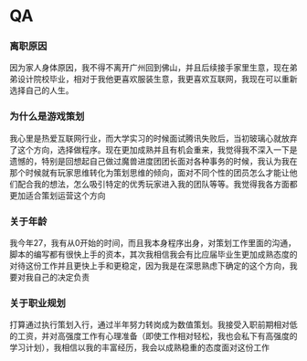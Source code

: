 # QA
### 离职原因

因为家人身体原因，我不得不离开广州回到佛山，并且后续接手家里生意，现在弟弟设计院校毕业，相对于我他更喜欢服装生意，我更喜欢互联网，我现在可以重新选择自己的人生。

### 为什么是游戏策划

我心里是热爱互联网行业，而大学实习的时候面试腾讯失败后，当初玻璃心就放弃了这个方向，选择做程序。现在更加成熟并且有机会重来，我觉得我不深入一下是遗憾的，特别是回想起自己做过魔兽进度团团长面对各种事务的时候，我认为我在那个时候就有玩家思维转化为策划思维的倾向，面对不同个性的团员怎么才能让他们配合我的想法，怎么吸引特定的优秀玩家进入我的团队等等。我觉得我各方面都更加适合策划运营这个方向

### 关于年龄

我今年27，我有从0开始的时间，而且我本身程序出身，对策划工作里面的沟通，脚本的编写都有很快上手的资本，其次我相信我会有比应届毕业生更加成熟态度的对待这份工作并且更快上手和更稳定，因为我是在深思熟虑下确定的这个方向，我要对我自己的决定负责

### 关于职业规划

打算通过执行策划入行，通过半年努力转岗成为数值策划。我接受入职前期相对低的工资，并对高强度工作有心理准备（即使工作相对轻松，我也会私下有高强度的学习计划），我相信以我的丰富经历，我会以成熟稳重的态度面对这份工作
